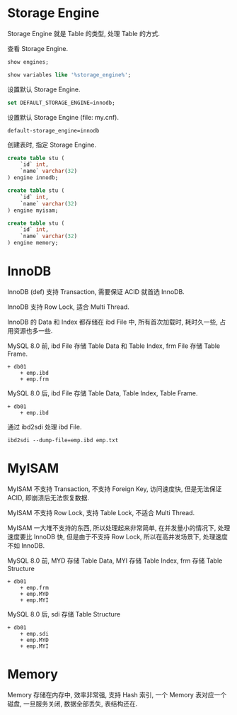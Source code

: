 # Storage Engine

Storage Engine 就是 Table 的类型, 处理 Table 的方式.

查看 Storage Engine.

```sql
show engines;

show variables like '%storage_engine%';
```

设置默认 Storage Engine.

```sql
set DEFAULT_STORAGE_ENGINE=innodb;
```

设置默认 Storage Engine (file: my.cnf).

```
default-storage_engine=innodb
```

创建表时, 指定 Storage Engine.

```sql
create table stu (
	`id` int,
	`name` varchar(32)
) engine innodb;

create table stu (
	`id` int,
	`name` varchar(32)
) engine myisam;

create table stu (
	`id` int,
	`name` varchar(32)
) engine memory;
```

# InnoDB

InnoDB (def) 支持 Transaction, 需要保证 ACID 就首选 InnoDB. 

InnoDB 支持 Row Lock, 适合 Multi Thread.

InnoDB 的 Data 和 Index 都存储在 ibd File 中, 所有首次加载时, 耗时久一些, 占用资源也多一些.

MySQL 8.0 前, ibd File 存储 Table Data 和 Table Index, frm File 存储 Table Frame.

```
+ db01
    + emp.ibd
    + emp.frm
```

MySQL 8.0 后, ibd File 存储 Table Data, Table Index, Table Frame.

```
+ db01
    + emp.ibd
```

通过 ibd2sdi 处理 ibd File.

```shell
ibd2sdi --dump-file=emp.ibd emp.txt
```

# MyISAM

MyISAM 不支持 Transaction, 不支持 Foreign Key, 访问速度快, 但是无法保证 ACID, 即崩溃后无法恢复数据.

MyISAM 不支持 Row Lock, 支持 Table Lock, 不适合 Multi Thread.

MyISAM 一大堆不支持的东西, 所以处理起来非常简单, 在并发量小的情况下, 处理速度要比 InnoDB 快, 但是由于不支持 Row Lock, 所以在高并发场景下, 处理速度不如 InnoDB.

MySQL 8.0 前, MYD 存储 Table Data, MYI 存储 Table Index, frm 存储 Table Structure

```
+ db01
    + emp.frm
    + emp.MYD
    + emp.MYI
```

MySQL 8.0 后, sdi 存储 Table Structure

```
+ db01
    + emp.sdi
    + emp.MYD
    + emp.MYI
```

# Memory

Memory 存储在内存中, 效率非常强, 支持 Hash 索引, 一个 Memory 表对应一个磁盘, 一旦服务关闭, 数据全部丢失, 表结构还在.